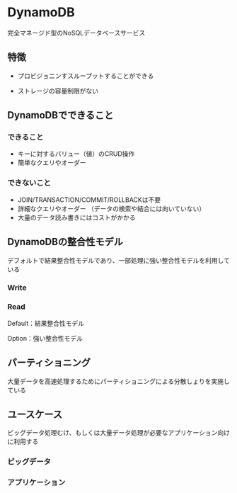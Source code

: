 # DynamoDB
完全マネージド型のNoSQLデータベースサービス

## 特徴
- プロビジョニンすスループットすることができる

- ストレージの容量制限がない

## DynamoDBでできること

### できること
- キーに対するバリュー（値）のCRUD操作
- 簡単なクエリやオーダー

### できないこと
- JOIN/TRANSACTION/COMMIT/ROLLBACKは不要
- 詳細なクエリやオーダー
（データの検索や結合には向いていない）
- 大量のデータ読み書きにはコストがかかる

## DynamoDBの整合性モデル
デフォルトで結果整合性モデルであり、一部処理に強い整合性モデルを利用している

### Write

### Read
Default：結果整合性モデル

Option：強い整合性モデル

## パーティショニング
大量データを高速処理するためにパーティショニングによる分散しょりを実施している

## ユースケース
ビッグデータ処理むけ、もしくは大量データ処理が必要なアプリケーション向けに利用する

### ビッグデータ
### アプリケーション
